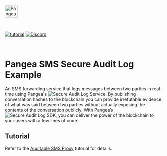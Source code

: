 <p>
  <br />
  <a href="https://pangea.cloud?utm_source=github&utm_medium=node-sdk" target="_blank" rel="noopener noreferrer">
    <img src="https://pangea-marketing.s3.us-west-2.amazonaws.com/pangea-color.svg" alt="Pangea Logo" height="40">
  </a>
  <br />
</p>

<p>
<br />

[![tutorial](https://img.shields.io/badge/documentation-pangea-blue?style=for-the-badge&labelColor=551B76)](https://www.twilio.com/blog/auditable-sms-proxy-twilio-pangea-audit)
[![Discord](https://img.shields.io/discord/1017567751818182786?color=%23551b76&label=Discord&logo=discord&logoColor=%23FFFFFF&style=for-the-badge)](https://discord.gg/z7yXhC7cQr)

<br />
</p>

# Pangea SMS Secure Audit Log Example

An SMS forwarding service that logs messages between two parties in real-time using Pangea's ![Secure Audit Log Service](https://pangea.cloud/services/audit-log/). By publishing conversation hashes to the blockchain you can provide irrefutable evidence of what was said between two parties without actually exposing the contents of the conversation publicly. With Pangea’s ![Secure Audit Log SDK](https://pangea.cloud/docs/sdk/java/audit/#log-an-entry), you can deliver the power of the blockchain to your users with a few lines of code.

## Tutorial

Refer to the [Auditable SMS Proxy](https://www.twilio.com/blog/auditable-sms-proxy-twilio-pangea-audit) tutorial for details.
